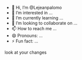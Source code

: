 - 👋 Hi, I’m @Lejeanpalomo
- 👀 I’m interested in ...
- 🌱 I’m currently learning ...
- 💞️ I’m looking to collaborate on ...
- 📫 How to reach me ...
- 😄 Pronouns: ...
- ⚡ Fun fact: ...

<!---
Lejeanpalomo/Lejeanpalomo is a ✨ special ✨ repository because its `README.md` (this file) appears on your GitHub profile.
You can click the Preview link to take a look at your changes.
--->
look at your changes
